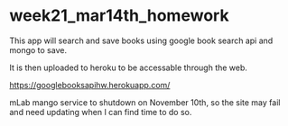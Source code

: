 # week21_mar14th_homework


This app will search and save books using google book search api and mongo to save.

It is then uploaded to heroku to be accessable through the web.

https://googlebooksapihw.herokuapp.com/

mLab mango service to shutdown on November 10th, so the site may fail and need updating when I can find time to do so.
